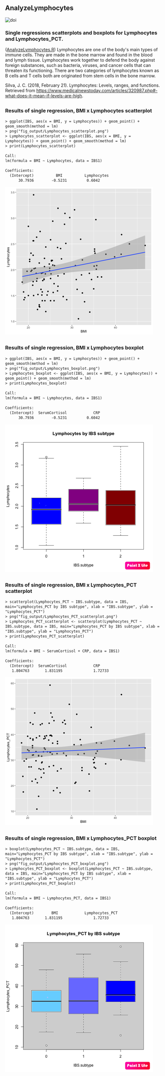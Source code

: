 ## AnalyzeLymphocytes
![doi](../master/Images/zenodo.3373938.svg?sanitize=true)
### Single regressions scatterplots and boxplots for Lymphocytes and Lymphocytes_PCT.
([AnalyzeLymphocytes.R](../master/AnalyzeLymphocytes.R)) Lymphocytes are one of the body's main types of immune cells. They are made in the bone marrow and found in the blood and lymph tissue. Lymphocytes work together to defend the body against foreign substances, such as bacteria, viruses, and cancer cells that can threaten its functioning. There are two categories of lymphocytes known as B cells and T cells both are originated from stem cells in the bone marrow.
 

Silva, J. C. (2018, February 21). Lymphocytes: Levels, ranges, and functions. Retrieved from https://www.medicalnewstoday.com/articles/320987.php#-what-does-it-mean-if-levels-are-high.


##
### Results of single regression, BMI x Lymphocytes scatterplot
```
> ggplot(IBS, aes(x = BMI, y = Lymphocytes)) + geom_point() + geom_smooth(method = lm) 
> png("fig_output/Lymphocytes_scatterplot.png")
> Lymphocytes_scatterplot <- ggplot(IBS, aes(x = BMI, y = Lymphocytes)) + geom_point() + geom_smooth(method = lm) 
> print(Lymphocytes_scatterplot)

Call:
lm(formula = BMI ~ Lymphocytes, data = IBS1)

Coefficients:
  (Intercept)          BMI          Lymphocytes 
      30.7936        -0.5231         0.6042  

```

![](fig_output/Lymphocytes_scatterplot.png)

##
### Results of single regression, BMI x Lymphocytes boxplot
```
> ggplot(IBS, aes(x = BMI, y = Lymphocytes)) + geom_point() + geom_smooth(method = lm) 
> png("fig_output/Lymphocytes_boxplot.png")
> Lymphocytes_boxplot <- ggplot(IBS, aes(x = BMI, y = Lymphocytes)) + geom_point() + geom_smooth(method = lm) 
> print(Lymphocytes_boxplot)

Call:
lm(formula = BMI ~ Lymphocytes, data = IBS1)

Coefficients:
  (Intercept)  SerumCortisol            CRP  
      30.7936        -0.5231         0.6042  

```

![](fig_output/Lymphocytes_boxplot.png)


##
### Results of single regression, BMI x Lymphocytes_PCT scatterplot
```
> scatterplot(Lymphocytes_PCT ~ IBS.subtype, data = IBS, main="Lymphocytes_PCT by IBS subtype", xlab = "IBS.subtype", ylab = "Lymphocytes_PCT")
> png("fig_output/Lymphocytes_PCT_scatterplot.png")
> Lymphocytes_PCT_scatterplot <- scatterplot(Lymphocytes_PCT ~ IBS.subtype, data = IBS, main="Lymphocytes_PCT by IBS subtype", xlab = "IBS.subtype", ylab = "Lymphocytes_PCT")
> print(Lymphocytes_PCT_scatterplot)

Call:
lm(formula = BMI ~ SerumCortisol + CRP, data = IBS1)

Coefficients:
  (Intercept)  SerumCortisol            CRP  
   1.804763       1.831195              1.72733

```

![](fig_output/Lymphocytes_PCT_scatterplot.png)


##
### Results of single regression, BMI x Lymphocytes_PCT boxplot
```
> boxplot(Lymphocytes_PCT ~ IBS.subtype, data = IBS, main="Lymphocytes_PCT by IBS subtype", xlab = "IBS.subtype", ylab = "Lymphocytes_PCT")
> png("fig_output/Lymphocytes_PCT_boxplot.png")
> Lymphocytes_PCT_boxplot <- boxplot(Lymphocytes_PCT ~ IBS.subtype, data = IBS, main="Lymphocytes_PCT by IBS subtype", xlab = "IBS.subtype", ylab = "Lymphocytes_PCT")
> print(Lymphocytes_PCT_boxplot)

Call:
lm(formula = BMI ~ Lymphocytes_PCT, data = IBS1)

Coefficients:
  (Intercept)        BMI            Lymphocytes_PCT  
   1.804763       1.831195              1.72733

```

![](fig_output/Lymphocytes_PCT_boxplot.png)

